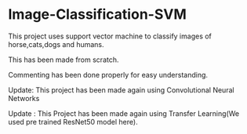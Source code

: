 # Image-Classification-SVM

This project uses support vector machine to classify images of horse,cats,dogs and humans.

This has been made from scratch.

Commenting has been done properly for easy understanding.

Update: This project has been made again using Convolutional Neural Networks

Update : This Project has been made again using Transfer Learning(We used pre trained ResNet50 model here).
